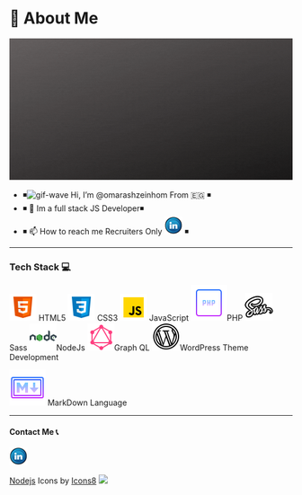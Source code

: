 # 🦱 About Me 

![intro-image][intro-image]


- ◾![gif-wave][gif-wave] Hi, I’m @omarashzeinhom From 🇪🇬 ◾
- ◾ 👀 Im a full stack JS Developer◾
- ◾ 📫 How to reach me Recruiters Only [![LinkedIn][linkedin-image]][linkedin-url] ◾

---
### Tech Stack 💻

 ![html-icon][html-icon] HTML5 ![css-icon][css-icon] CSS3
 ![js-icon][js-icon] JavaScript ![php-icon][php-icon]PHP
 ![sass-icon][sass-icon] Sass ![nodejs-icon][nodejs-icon]NodeJs 
 ![graphql-icon][ graphql-icon]Graph QL  ![wp-icon][wp-icon]WordPress Theme Development

 ![markdown-icon][markdown-icon] MarkDown Language 




---
#### Contact Me 📞
[![LinkedIn][linkedin-image]][linkedin-url]
 


<!---
omarashzeinhom/omarashzeinhom is a ✨ special ✨ repository because its `README.md` (this file) appears on your GitHub profile.
You can click the Preview link to take a look at your changes.
--->


<!-- MARKDOWN LINKS & IMAGES -->

<!-- https://www.markdownguide.org/basic-syntax/#reference-style-links -->

[intro-image]: img/gifaboutme.gif
[gif-wave]: https://cdn.jsdelivr.net/gh/Readme-Workflows/Readme-Icons@main/icons/gifs/wave.gif
<!-- urls -->
[linkedin-url]: https://www.linkedin.com/in/omarzeinhom/
[dribble-url]: https://dribbble.com/omarzeinhom
<!-- icon images -->
[linkedin-image]: img/linkedin_11601.png
[dribbble-image]: img/dribble_logo_icon_154493.png
<!-- Tech Stack icon images -->

[css-icon]: img/icons8-css3-48.png
[html-icon]: img/icons8-html-5-48.png
[js-icon]: img/icons8-javascript-48.png
[markdown-icon]: img/icons8-markdown-64.png
[php-icon]: img/icons8-php-64.png
[nodejs-icon]: img/icons8-nodejs-48.png
[sass-icon]: img/icons8-sass-50.png
[graphql-icon]: img/icons8-graphql-48.png
[wp-icon]:img/icons8-wordpress-50.png
<!-- icon images -->

<a target="_blank" href="https://icons8.com/">Nodejs</a> Icons by <a target="_blank" href="https://icons8.com">Icons8</a>
![](https://hit.yhype.me/github/profile?account_id=68185897)
